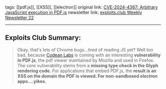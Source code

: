 tags:  [[pdf.js]], [[XSS]], [[electron]]
original link:  [CVE-2024-4367: Arbitrary JavaScript execution in PDF.js](https://codeanlabs.com/blog/research/cve-2024-4367-arbitrary-js-execution-in-pdf-js/?ref=blog.exploits.club)
newsletter link: [exploits.club Weekly Newsletter 22](https://blog.exploits.club/exploits-club-weekly-newsletter-22/)

---
## Exploits Club Summary:
> Okay, that's lots of Chrome bugs...tired of reading JS yet? Well too bad, because [Codean Labs](https://codeanlabs.com/?ref=blog.exploits.club) is coming with an interesting **vulnerability in PDF.js**, the pdf viewer maintained by Mozilla and used in Firefox. The core vulnerability stems from a **missing type check in the Glyph rendering code.** For applications that embed PDF.js, the **result is an XSS on the domain the PDF is viewed. For non-sandboxed electron apps....yikes.**
 